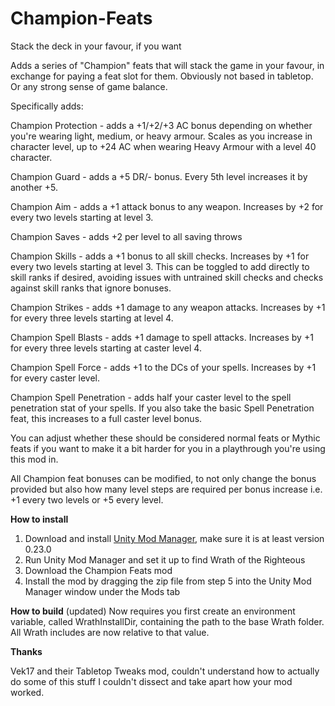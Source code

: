 # Champion-Feats
Stack the deck in your favour, if you want

Adds a series of "Champion" feats that will stack the game in your favour, in exchange for paying a feat slot for them. Obviously not based in tabletop. Or any strong sense of game balance.

Specifically adds:

Champion Protection - adds a +1/+2/+3 AC bonus depending on whether you're wearing light, medium, or heavy armour. Scales as you increase in character level, up to +24 AC when wearing Heavy Armour with a level 40 character.

Champion Guard - adds a +5 DR/- bonus. Every 5th level increases it by another +5.

Champion Aim - adds a +1 attack bonus to any weapon. Increases by +2 for every two levels starting at level 3.

Champion Saves - adds +2 per level to all saving throws

Champion Skills - adds a +1 bonus to all skill checks. Increases by +1 for every two levels starting at level 3. This can be toggled to add directly to skill ranks if desired, avoiding issues with untrained skill checks and checks against skill ranks that ignore bonuses.

Champion Strikes - adds +1 damage to any weapon attacks. Increases by +1 for every three levels starting at level 4.

Champion Spell Blasts - adds +1 damage to spell attacks. Increases by +1 for every three levels starting at caster level 4.

Champion Spell Force - adds +1 to the DCs of your spells. Increases by +1 for every caster level.

Champion Spell Penetration - adds half your caster level to the spell penetration stat of your spells. If you also take the basic Spell Penetration feat, this increases to a full caster level bonus.

You can adjust whether these should be considered normal feats or Mythic feats if you want to make it a bit harder for you in a playthrough you're using this mod in.

All Champion feat bonuses can be modified, to not only change the bonus provided but also how many level steps are required per bonus increase i.e. +1 every two levels or +5 every level.

**How to install**

1. Download and install [Unity Mod Manager](https://github.com/newman55/unity-mod-manager), make sure it is at least version 0.23.0
2. Run Unity Mod Manager and set it up to find Wrath of the Righteous
3. Download the Champion Feats mod
4. Install the mod by dragging the zip file from step 5 into the Unity Mod Manager window under the Mods tab

**How to build** (updated)
Now requires you first create an environment variable, called WrathInstallDir, containing the path to the base Wrath folder. All Wrath includes are now relative to that value.

**Thanks**

Vek17 and their Tabletop Tweaks mod, couldn't understand how to actually do some of this stuff I couldn't dissect and take apart how your mod worked. 
